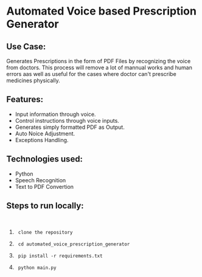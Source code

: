 # Automated Voice based Prescription Generator

## Use Case:
Generates Prescriptions in the form of PDF Files by recognizing the voice from doctors. This process will remove a lot of mannual works and human errors aas well as useful for the cases where doctor can't prescribe medicines physically.

## Features:
* Input information through voice.
* Control instructions through voice inputs.
* Generates simply formatted PDF as Output.
* Auto Noice Adjustment.
* Exceptions Handling.

## Technologies used:
* Python
* Speech Recognition
* Text to PDF Convertion

## Steps to run locally:
<br>

1.      clone the repository
2.      cd automated_voice_prescription_generator
3.      pip install -r requirements.txt
4.      python main.py